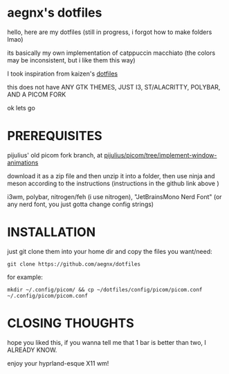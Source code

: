 # aegnx's dotfiles

hello, here are my dotfiles (still in progress, i forgot how to make folders lmao)

its basically my own implementation of catppuccin macchiato (the colors may be inconsistent, but i like them this way)

I took inspiration from kaizen's [dotfiles](https://github.com/kzndotsh/dotfiles)

this does not have ANY GTK THEMES, JUST I3, ST/ALACRITTY, POLYBAR, AND A PICOM FORK

ok lets go

# PREREQUISITES

pijulius' old picom fork branch, at [pijulius/picom/tree/implement-window-animations](https://github.com/pijulius/picom/tree/implement-window-animations)

download it as a zip file and then unzip it into a folder, then use ninja and meson according to the instructions (instructions in the github link above )

i3wm, polybar, nitrogen/feh (i use nitrogen), "JetBrainsMono Nerd Font" (or any nerd font, you just gotta change config strings)

# INSTALLATION
just git clone them into your home dir and copy the files you want/need:

``git clone https://github.com/aegnx/dotfiles``

for example:

``mkdir ~/.config/picom/ && cp ~/dotfiles/config/picom/picom.conf ~/.config/picom/picom.conf``
# CLOSING THOUGHTS

hope you liked this, if you wanna tell me that 1 bar is better than two, I ALREADY KNOW.

enjoy your hyprland-esque X11 wm!
